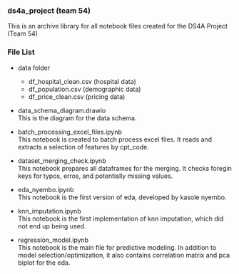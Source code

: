 ### ds4a_project (team 54)
This is an archive library for all notebook files created for the DS4A Project (Team 54)

### File List

* data folder
  * df_hospital_clean.csv (hospital data)
  * df_population.csv (demographic data)
  * df_price_clean.csv (pricing data)
* data_schema_diagram.drawio </br>
This is the diagram for the data schema.

* batch_processing_excel_files.ipynb </br> 
This notebook is created to batch process excel files. It reads and extracts a selection of features by cpt_code.

* dataset_merging_check.ipynb </br>
This notebook prepares all dataframes for the merging. It checks foregin keys for typos, erros, and potentially missing values.

* eda_nyembo.ipynb </br>
This notebook is the first version of eda, developed by kasole nyembo.

* knn_imputation.ipynb </br>
This notebook is the first implementation of knn imputation, which did not end up being used.

* regression_model.ipynb </br>
This notebook is the main file for predictive modeling. In addition to model selection/optimization, it also contains correlation matrix and pca biplot for the eda.
